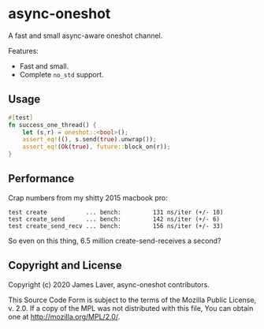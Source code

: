 # async-oneshot

<!-- [![License](https://img.shields.io/crates/l/async-oneshot.svg)](https://github.com/irrustible/async-oneshot/blob/main/LICENSE) -->
<!-- [![Package](https://img.shields.io/crates/v/async-oneshot.svg)](https://crates.io/crates/async-oneshot) -->
<!-- [![Documentation](https://docs.rs/async-oneshot/badge.svg)](https://docs.rs/async-oneshot) -->

A fast and small async-aware oneshot channel.

Features:

* Fast and small.
* Complete `no_std` support.

## Usage

```rust
#[test]
fn success_one_thread() {
    let (s,r) = oneshot::<bool>();
    assert_eq!((), s.send(true).unwrap());
    assert_eq!(Ok(true), future::block_on(r));
}
```

## Performance

Crap numbers from my shitty 2015 macbook pro:

```
test create           ... bench:         131 ns/iter (+/- 10)
test create_send      ... bench:         142 ns/iter (+/- 6)
test create_send_recv ... bench:         156 ns/iter (+/- 33)
```

So even on this thing, 6.5 million create-send-receives a second?

## Copyright and License

Copyright (c) 2020 James Laver, async-oneshot contributors.

This Source Code Form is subject to the terms of the Mozilla Public
License, v. 2.0. If a copy of the MPL was not distributed with this
file, You can obtain one at http://mozilla.org/MPL/2.0/.
